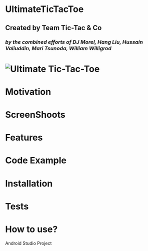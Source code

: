 # **UltimateTicTacToe**
## Created by Team Tic-Tac & Co
### *by the combined efforts of DJ Morel, Hang Liu, Hussain Valiuddin, Mari Tsunoda, William Willigrod*
# ![Ultimate Tic-Tac-Toe](media/promo.png)

# Motivation

# ScreenShoots

# Features

# Code Example

# Installation

# Tests

# How to use?


Android Studio Project
